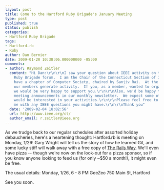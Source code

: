 ```yaml
---
layout: post
title: Come to the Hartford Ruby Brigade's January Meeting
type: post
published: true
status: publish
categories:
- Hartford Ruby Brigade
tags:
- Hartford.rb
- Ruby
author: Dan Bernier
date: 2009-01-20 10:38:06.000000000 -05:00
comments:
- author: Raymond Zeitler
  content: "Hi Dan:\r\n\r\nI saw your question about IEEE activity on the Hartford
    Ruby Brigade forum.  I am the Chair of the Connecticut Section of IEEE this year.\r\n\r\nWe
    have a chapter of Computer Society, chaired by Sanjiv Rai.  At the local level,
    our members generate activity.  If you, as a member, wanted to organize a workshop,
    we would be very happy to support you.\r\n\r\nAlso, we'd be happy to include your
    meeting announcements in our monthly newsletter.  We expect some of our members
    would be interested in your activities.\r\n\r\nPlease feel free to call or e-mail
    me with any IEEE questions you might have.\r\n\r\nThank you"
  date: '2009-02-04 18:02:56'
  url: http://www.ieee.org/ct/
  author_email: r.zeitler@ieee.org
---
```


As we trudge back to our regular schedules after assorted holiday debaucheries, here's a heartening thought:  Hartford.rb is meeting on Monday, 1/26!  Gary Wright will tell us the story of how he learned Git, and some lucky stiff will walk away with a free copy of [The Rails Way](http://www.amazon.com/gp/product/0321445619?ie=UTF8&tag=invisblock-20&linkCode=as2&camp=1789&creative=390957&creativeASIN=0321445619).  We'll even have pizza -- though we're now on the look-out for a pizza sponsor, so if you know anyone looking to feed us (for only ~$50 a month!), it might even be free.

The usual details:
Monday, 1/26, 6 - 8 PM
GeeZeo
750 Main St, Hartford

See you soon.

